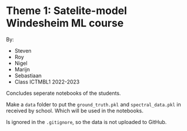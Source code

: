 # Theme 1: Satelite-model Windesheim ML course
By:
- Steven
- Roy
- Nigel
- Marijn
- Sebastiaan
- Class ICTMBL1 2022-2023
  
Concludes seperate notebooks of the students.

Make a `data` folder to put the `ground_truth.pkl` and `spectral_data.pkl` in received by school. Which will be used in the notebooks.

Is ignored in the `.gitignore`, so the data is not uploaded to GitHub.